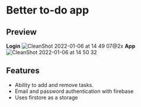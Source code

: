 # Better to-do app
## Preview
**Login**
![CleanShot 2022-01-06 at 14 49 07@2x](https://user-images.githubusercontent.com/34932547/148463519-a9a0a19f-1d26-4cd1-af16-6e10b4efd9dd.jpg)
**App**
![CleanShot 2022-01-06 at 14 50 32](https://user-images.githubusercontent.com/34932547/148463511-26429225-e16f-4eeb-a1be-f78159cd877c.gif)

## Features
* Ability to add and remove tasks.
* Email and password authentication with firebase
* Uses firstore as a storage
